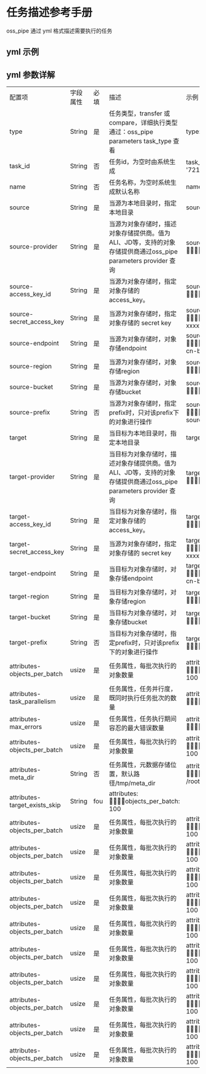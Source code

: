 # 任务描述参考手册

oss_pipe 通过 yml 格式描述需要执行的任务

## yml 示例


## yml 参数详解
<table>
    <tr>
	  <td >配置项</td>
	  <td>字段属性</td>
	  <td>必填</td>  
      <td>描述</td>
      <td>示例</td>   
	</tr >
    <tr>
	   <td> type </td>
	   <td>String</td>
       <td>是</td>
       <td>任务类型，transfer 或 compare，详细执行类型通过：oss_pipe  parameters task_type 查看</td>
       <td>type: transfer</td>
	</tr>
     <tr>
	   <td>task_id</td>
	   <td>String</td>
       <td>否</td>
       <td>任务id，为空时由系统生成</td>
       <td>task_id: '7219552894540976129'</td>
	</tr>
    <tr>
	   <td>name</td>
	   <td>String</td>
       <td>否</td>
       <td>任务名称，为空时系统生成默认名称</td>
       <td>name: transfer_oss2oss</td>
	</tr>
    <tr>
	   <td>source</td>
	   <td>String</td>
       <td>是</td>
       <td>当源为本地目录时，指定本地目录</td>
       <td>source: /tmp/source_files</td>
	</tr>
    <tr>
	   <td>source-provider</td>
	   <td>String</td>
       <td>是</td>
       <td>当源为对象存储时，描述对象存储提供商。值为ALI、JD等，支持的对象存储提供商通过oss_pipe parameters provider 查询</td>
       <td>source:<br>
        &#20;&#20;&#20;&#20;provider: ALI</td>
	</tr>
    <tr>
	   <td>source-access_key_id</td>
	   <td>String</td>
       <td>是</td>
       <td>当源为对象存储时，指定对象存储的 access_key。</td>
       <td>source:<br>
        &#20;&#20;&#20;&#20;access_key_id: xxxx</td>
	</tr>
    <tr>
	   <td>source-secret_access_key</td>
	   <td>String</td>
       <td>是</td>
       <td>当源为对象存储时，指定对象存储的 secret key</td>
       <td>source:<br>
        &#20;&#20;&#20;&#20; secret_access_key: xxxx</td>
	</tr>
    <tr>
	   <td>source-endpoint</td>
	   <td>String</td>
       <td>是</td>
       <td>当源为对象存储时，对象存储endpoint</td>
       <td>source:<br>
        &#20;&#20;&#20;&#20;endpoint: http://oss-cn-beijing.aliyuncs.com</td>
	</tr>
    <tr>
	   <td>source-region</td>
	   <td>String</td>
       <td>是</td>
       <td>当源为对象存储时，对象存储region</td>
       <td>source:<br>
        &#20;&#20;&#20;&#20;region: cn-north-1</td>
	</tr>
    <tr>
	   <td>source-bucket</td>
	   <td>String</td>
       <td>是</td>
       <td>当源为对象存储时，对象存储bucket</td>
       <td>source:<br>
        &#20;&#20;&#20;&#20;bucket: bucket_name</td>
	</tr>
    <tr>
	   <td>source-prefix</td>
	   <td>String</td>
       <td>否</td>
       <td>当源为对象存储时，指定prefix时，只对该prefix下的对象进行操作</td>
       <td>source:<br>
        &#20;&#20;&#20;&#20;prefix: source/test/prefix/</td>
	</tr>
    <tr>
	   <td>target</td>
	   <td>String</td>
       <td>是</td>
       <td>当目标为本地目录时，指定本地目录</td>
       <td>target: /tmp/target_files</td>
	</tr>
    <tr>
	   <td>target-provider</td>
	   <td>String</td>
       <td>是</td>
       <td>当目标为对象存储时，描述对象存储提供商。值为ALI、JD等，支持的对象存储提供商通过oss_pipe parameters provider 查询</td>
       <td>target:<br>
        &#20;&#20;&#20;&#20;provider: ALI</td>
	</tr>
    <tr>
	   <td>target-access_key_id</td>
	   <td>String</td>
       <td>是</td>
       <td>当目标为对象存储时，指定对象存储的 access_key。</td>
       <td>target:<br>
        &#20;&#20;&#20;&#20;access_key_id: xxxx</td>
	</tr>
    <tr>
	   <td>target-secret_access_key</td>
	   <td>String</td>
       <td>是</td>
       <td>当源为对象存储时，指定对象存储的 secret key</td>
       <td>target:<br>
        &#20;&#20;&#20;&#20; secret_access_key: xxxx</td>
	</tr>
    <tr>
	   <td>target-endpoint</td>
	   <td>String</td>
       <td>是</td>
       <td>当目标为对象存储时，对象存储endpoint</td>
       <td>target:<br>
        &#20;&#20;&#20;&#20;endpoint: http://oss-cn-beijing.aliyuncs.com</td>
	</tr>
    <tr>
	   <td>target-region</td>
	   <td>String</td>
       <td>是</td>
       <td>当目标为对象存储时，对象存储region</td>
       <td>target:<br>
        &#20;&#20;&#20;&#20;region: cn-north-1</td>
	</tr>
    <tr>
	   <td>target-bucket</td>
	   <td>String</td>
       <td>是</td>
       <td>当目标为对象存储时，对象存储bucket</td>
       <td>target:<br>
        &#20;&#20;&#20;&#20;bucket: bucket_name</td>
	</tr>
    <tr>
	   <td>target-prefix</td>
	   <td>String</td>
       <td>否</td>
       <td>当目标为对象存储时，指定prefix时，只对该prefix下的对象进行操作</td>
       <td>target:<br>
        &#20;&#20;&#20;&#20;prefix: target/prefix/</td>
	</tr>
    <tr>
	   <td>attributes-objects_per_batch</td>
	   <td>usize</td>
       <td>是</td>
       <td>任务属性，每批次执行的对象数量</td>
       <td>attributes:<br>
        &#20;&#20;&#20;&#20;objects_per_batch: 100</td>
	</tr>
    <tr>
	   <td>attributes-task_parallelism</td>
	   <td>usize</td>
       <td>是</td>
       <td>任务属性，任务并行度，既同时执行任务批次的数量</td>
       <td>attributes:<br>
        &#20;&#20;&#20;&#20;task_parallelism: 16</td>
	</tr>
    <tr>
	   <td>attributes-max_errors</td>
	   <td>usize</td>
       <td>是</td>
       <td>任务属性，任务执行期间容忍的最大错误数量</td>
       <td>attributes:<br>
        &#20;&#20;&#20;&#20; max_errors: 3</td>
	</tr>
    <tr>
	   <td>attributes-objects_per_batch</td>
	   <td>usize</td>
       <td>是</td>
       <td>任务属性，每批次执行的对象数量</td>
       <td>attributes:<br>
        &#20;&#20;&#20;&#20;objects_per_batch: 100</td>
	</tr>
    <tr>
	   <td>attributes-meta_dir</td>
	   <td>String</td>
       <td>否</td>
       <td>任务属性，元数据存储位置，默认路径/tmp/meta_dir</td>
       <td>attributes:<br>
        &#20;&#20;&#20;&#20;meta_dir: /root/meta_dir</td>
	</tr>
    <tr>
	   <td>attributes-target_exists_skip</td>
	   <td>String</td>
       <td>fou</td>
       <t，每批次执行的对象数量</td>
       <td>attributes:<br>
        &#20;&#20;&#20;&#20;objects_per_batch: 100</td>
	</tr>
    <tr>
	   <td>attributes-objects_per_batch</td>
	   <td>usize</td>
       <td>是</td>
       <td>任务属性，每批次执行的对象数量</td>
       <td>attributes:<br>
        &#20;&#20;&#20;&#20;objects_per_batch: 100</td>
	</tr>
    <tr>
	   <td>attributes-objects_per_batch</td>
	   <td>usize</td>
       <td>是</td>
       <td>任务属性，每批次执行的对象数量</td>
       <td>attributes:<br>
        &#20;&#20;&#20;&#20;objects_per_batch: 100</td>
	</tr>
    <tr>
	   <td>attributes-objects_per_batch</td>
	   <td>usize</td>
       <td>是</td>
       <td>任务属性，每批次执行的对象数量</td>
       <td>attributes:<br>
        &#20;&#20;&#20;&#20;objects_per_batch: 100</td>
	</tr>
    <tr>
	   <td>attributes-objects_per_batch</td>
	   <td>usize</td>
       <td>是</td>
       <td>任务属性，每批次执行的对象数量</td>
       <td>attributes:<br>
        &#20;&#20;&#20;&#20;objects_per_batch: 100</td>
	</tr>
    <tr>
	   <td>attributes-objects_per_batch</td>
	   <td>usize</td>
       <td>是</td>
       <td>任务属性，每批次执行的对象数量</td>
       <td>attributes:<br>
        &#20;&#20;&#20;&#20;objects_per_batch: 100</td>
	</tr>
    <tr>
	   <td>attributes-objects_per_batch</td>
	   <td>usize</td>
       <td>是</td>
       <td>任务属性，每批次执行的对象数量</td>
       <td>attributes:<br>
        &#20;&#20;&#20;&#20;objects_per_batch: 100</td>
	</tr>
    <tr>
	   <td>attributes-objects_per_batch</td>
	   <td>usize</td>
       <td>是</td>
       <td>任务属性，每批次执行的对象数量</td>
       <td>attributes:<br>
        &#20;&#20;&#20;&#20;objects_per_batch: 100</td>
	</tr>
    <tr>
	   <td>attributes-objects_per_batch</td>
	   <td>usize</td>
       <td>是</td>
       <td>任务属性，每批次执行的对象数量</td>
       <td>attributes:<br>
        &#20;&#20;&#20;&#20;objects_per_batch: 100</td>
	</tr>
    <tr>
	   <td>attributes-objects_per_batch</td>
	   <td>usize</td>
       <td>是</td>
       <td>任务属性，每批次执行的对象数量</td>
       <td>attributes:<br>
        &#20;&#20;&#20;&#20;objects_per_batch: 100</td>
	</tr>
    <tr>
	   <td>attributes-objects_per_batch</td>
	   <td>usize</td>
       <td>是</td>
       <td>任务属性，每批次执行的对象数量</td>
       <td>attributes:<br>
        &#20;&#20;&#20;&#20;objects_per_batch: 100</td>
	</tr>
</table>